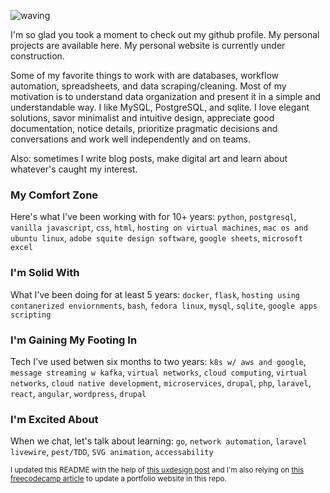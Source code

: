 ![waving](https://capsule-render.vercel.app/api?type=waving&height=200&text=hello%20everybody&fontAlign=40&fontAlignY=40&fontColor=ffffff&color=0:1f7a7a,4:008080,19:009999,65:3380cc,92:b53389,100:9d0759)

I'm so glad you took a moment to check out my github profile. My personal projects are available here. My personal website is currently under construction.

Some of my favorite things to work with are databases, workflow automation, spreadsheets, and data scraping/cleaning. Most of my motivation is to understand data organization and present it in a simple and understandable way. I like MySQL, PostgreSQL, and sqlite. I love elegant solutions, savor minimalist and intuitive design, appreciate good documentation, notice details, prioritize pragmatic decisions and conversations and work well independently and on teams.

Also: sometimes I write blog posts, make digital art and learn about whatever's caught my interest.

### My Comfort Zone

Here's what I've been working with for 10+ years: `python`, `postgresql`, `vanilla javascript`, `css`, `html`, `hosting on virtual machines`, `mac os and ubuntu linux`, `adobe squite design software`, `google sheets`, `microsoft excel`

### I'm Solid With

What I've been doing for at least 5 years: `docker`, `flask`, `hosting using contanerized enviornments`, `bash`, `fedora linux`, `mysql`, `sqlite`, `google apps scripting`

### I'm Gaining My Footing In

Tech I've used betwen six months to two years: `k8s w/ aws and google`, `message streaming w kafka`, `virtual networks`, `cloud computing`, `virtual networks`, `cloud native development`, `microservices`, `drupal`, `php`, `laravel`, `react`, `angular`, `wordpress`, `drupal`

### I'm Excited About

When we chat, let's talk about learning: `go`, `network automation`, `laravel livewire`, `pest/TDD`, `SVG animation`, `accessability`

<small>I updated this README with the help of [this uxdesign post](https://bootcamp.uxdesign.cc/how-to-design-an-attractive-github-profile-readme-3618d6c53783) and I'm also relying on [this freecodecamp article](https://www.freecodecamp.org/news/deploy-a-react-app-to-github-pages/) to update a portfolio website in this repo.</small>
